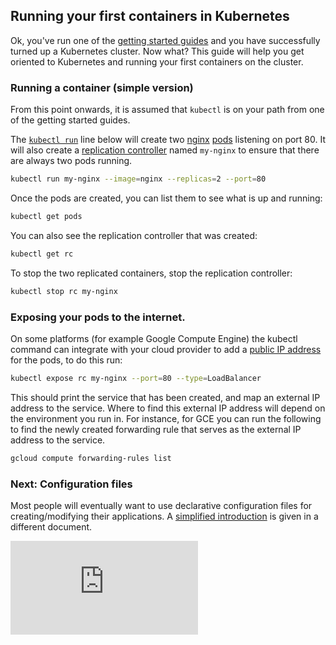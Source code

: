 ## Running your first containers in Kubernetes

Ok, you've run one of the [getting started guides](../docs/getting-started-guides/) and you have
successfully turned up a Kubernetes cluster.  Now what?  This guide will help you get oriented
to Kubernetes and running your first containers on the cluster.

### Running a container (simple version)

From this point onwards, it is assumed that `kubectl` is on your path from one of the getting started guides.

The [`kubectl run`](/docs/kubectl_run.md) line below will create two [nginx](https://registry.hub.docker.com/_/nginx/) [pods](/docs/pods.md) listening on port 80. It will also create a [replication controller](/docs/replication-controller.md) named `my-nginx` to ensure that there are always two pods running.

```bash
kubectl run my-nginx --image=nginx --replicas=2 --port=80
```

Once the pods are created, you can list them to see what is up and running:
```bash
kubectl get pods
```

You can also see the replication controller that was created:
```bash
kubectl get rc
```

To stop the two replicated containers, stop the replication controller:
```bash
kubectl stop rc my-nginx
```

### Exposing your pods to the internet.
On some platforms (for example Google Compute Engine) the kubectl command can integrate with your cloud provider to add a [public IP address](/docs/services.md#external-services) for the pods,
to do this run:

```bash
kubectl expose rc my-nginx --port=80 --type=LoadBalancer
```

This should print the service that has been created, and map an external IP address to the service. Where to find this external IP address will depend on the environment you run in. For instance, for GCE you can run the following to find the newly created forwarding rule that serves as the external IP address to the service.

```bash
gcloud compute forwarding-rules list
```

### Next: Configuration files
Most people will eventually want to use declarative configuration files for creating/modifying their applications.  A [simplified introduction](simple-yaml.md)
is given in a different document.


[![Analytics](https://kubernetes-site.appspot.com/UA-36037335-10/GitHub/examples/simple-nginx.md?pixel)]()
